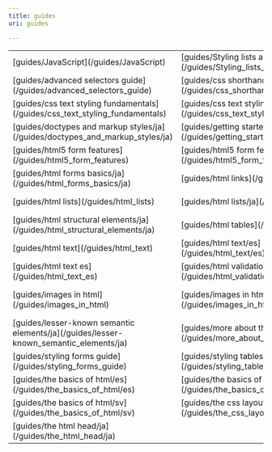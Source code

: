 ```yaml
---
title: guides
uri: guides

---
```

<table class="mw-prefixindex-list-table">
<tr>
<td>
[guides/JavaScript](/guides/JavaScript)
</td>
<td>
[guides/Styling lists and links](/guides/Styling_lists_and_links)
</td>
<td>
[guides/advanced css text styling](/guides/advanced_css_text_styling)
</td>
</tr>
<tr>
<td>
[guides/advanced selectors guide](/guides/advanced_selectors_guide)
</td>
<td>
[guides/css shorthand](/guides/css_shorthand)
</td>
<td>
[guides/css shorthand reference](/guides/css_shorthand_reference)

</td>
</tr>
<tr>
<td>
[guides/css text styling fundamentals](/guides/css_text_styling_fundamentals)
</td>
<td>
[guides/css text styling fundamentals/ja](/guides/css_text_styling_fundamentals/ja)
</td>
<td>
[guides/doctypes and markup styles](/guides/doctypes_and_markup_styles)
</td>
</tr>
<tr>
<td>
[guides/doctypes and markup styles/ja](/guides/doctypes_and_markup_styles/ja)
</td>
<td>
[guides/getting started with css](/guides/getting_started_with_css)
</td>
<td>
[guides/getting started with css/ja](/guides/getting_started_with_css/ja)
</td>
</tr>
<tr>
<td>
[guides/html5 form features](/guides/html5_form_features)

</td>
<td>
[guides/html5 form features/ja](/guides/html5_form_features/ja)
</td>
<td>
[guides/html forms basics](/guides/html_forms_basics)
</td>
</tr>
<tr>
<td>
[guides/html forms basics/ja](/guides/html_forms_basics/ja)
</td>
<td>
[guides/html links](/guides/html_links)
</td>
<td>
[guides/html links/ja](/guides/html_links/ja)
</td>
</tr>
<tr>
<td>
[guides/html lists](/guides/html_lists)
</td>
<td>
[guides/html lists/ja](/guides/html_lists/ja)
</td>
<td>
[guides/html structural elements](/guides/html_structural_elements)
</td>
</tr>
<tr>
<td>
[guides/html structural elements/ja](/guides/html_structural_elements/ja)
</td>
<td>
[guides/html tables](/guides/html_tables)
</td>
<td>
[guides/html tables/ja](/guides/html_tables/ja)
</td>
</tr>
<tr>
<td>
[guides/html text](/guides/html_text)
</td>
<td>
[guides/html text/es](/guides/html_text/es)
</td>
<td>
[guides/html text/ja](/guides/html_text/ja)
</td>
</tr>
<tr>
<td>
[guides/html text es](/guides/html_text_es)
</td>
<td>
[guides/html validation](/guides/html_validation)
</td>
<td>
[guides/html validation/ja](/guides/html_validation/ja)
</td>
</tr>
<tr>
<td>
[guides/images in html](/guides/images_in_html)
</td>
<td>
[guides/images in html/ja](/guides/images_in_html/ja)
</td>
<td>
[guides/lesser-known semantic elements](/guides/lesser-known_semantic_elements)
</td>
</tr>
<tr>
<td>
[guides/lesser-known semantic elements/ja](/guides/lesser-known_semantic_elements/ja)
</td>
<td>
[guides/more about the html head](/guides/more_about_the_html_head)
</td>
<td>
[guides/security/web security basics](/guides/security/web_security_basics)
</td>
</tr>
<tr>
<td>
[guides/styling forms guide](/guides/styling_forms_guide)
</td>
<td>
[guides/styling tables](/guides/styling_tables)
</td>
<td>
[guides/the basics of html](/guides/the_basics_of_html)
</td>
</tr>
<tr>
<td>
[guides/the basics of html/es](/guides/the_basics_of_html/es)
</td>
<td>
[guides/the basics of html/ja](/guides/the_basics_of_html/ja)
</td>
<td>
[guides/the basics of html/ko](/guides/the_basics_of_html/ko)
</td>
</tr>
<tr>
<td>
[guides/the basics of html/sv](/guides/the_basics_of_html/sv)
</td>
<td>
[guides/the css layout model](/guides/the_css_layout_model)
</td>
<td>
[guides/the html head](/guides/the_html_head)
</td>
</tr>
<tr>
<td>
[guides/the html head/ja](/guides/the_html_head/ja)
</td>
</tr>
</table>
